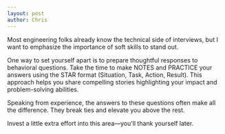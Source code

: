```yaml
---
layout: post
author: Chris
---
```

Most engineering folks already know the technical side of interviews, but I want to emphasize the importance of soft skills to stand out.


One way to set yourself apart is to prepare thoughtful responses to behavioral questions. Take the time to make NOTES and PRACTICE your answers using the STAR format (Situation, Task, Action, Result). This approach helps you share compelling stories highlighting your impact and problem-solving abilities.

Speaking from experience, the answers to these questions often make all the difference. They break ties and elevate you above the rest.

Invest a little extra effort into this area—you'll thank yourself later.